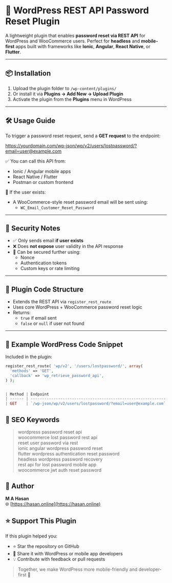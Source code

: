 # 🔐 WordPress REST API Password Reset Plugin

A lightweight plugin that enables **password reset via REST API** for WordPress and WooCommerce users. Perfect for **headless** and **mobile-first** apps built with frameworks like **Ionic**, **Angular**, **React Native**, or **Flutter**.

---

## 📦 Installation

1. Upload the plugin folder to `/wp-content/plugins/`
2. Or install it via **Plugins → Add New → Upload Plugin**
3. Activate the plugin from the **Plugins** menu in WordPress

---

## 🛠️ Usage Guide

To trigger a password reset request, send a **GET request** to the endpoint:

https://yourdomain.com/wp-json/wp/v2/users/lostpassword/?email=user@example.com


✅ You can call this API from:

- Ionic / Angular mobile apps
- React Native / Flutter
- Postman or custom frontend

📧 If the user exists:
- A WooCommerce-style reset password email will be sent using:
  - `WC_Email_Customer_Reset_Password`

---

## 🔐 Security Notes

- ✅ Only sends email **if user exists**
- ❌ Does **not expose** user validity in the API response
- 🔐 Can be secured further using:
  - Nonce
  - Authentication tokens
  - Custom keys or rate limiting

---

## 🧩 Plugin Code Structure

- Extends the REST API via `register_rest_route`
- Uses core WordPress + WooCommerce password reset logic
- Returns:
  - `true` if email sent
  - `false` or `null` if user not found

---

## 📜 Example WordPress Code Snippet

Included in the plugin:

```php
register_rest_route( 'wp/v2', '/users/lostpassword/', array(
  'methods' => 'GET',
  'callback' => 'wp_retrieve_password_api',
) );


| Method | Endpoint                                                    | Description                   |
| ------ | ----------------------------------------------------------- | ----------------------------- |
| GET    | `/wp-json/wp/v2/users/lostpassword/?email=user@example.com` | Triggers password reset email |
```


## 🧠 SEO Keywords

> wordpress password reset api  
> woocommerce lost password rest api  
> reset user password via rest  
> ionic angular wordpress password reset  
> flutter wordpress authentication reset password  
> headless wordpress password recovery  
> rest api for lost password mobile app  
> woocommerce jwt auth reset password


## 🙌 Author

**M A Hasan**  
🌐 [https://hasan.online](https://hasan.online)


## ⭐ Support This Plugin

If this plugin helped you:

- ⭐ Star the repository on GitHub
- 🔗 Share it with WordPress or mobile app developers
- 💡 Contribute with feedback or pull requests

> Together, we make WordPress more mobile-friendly and developer-first 🚀

